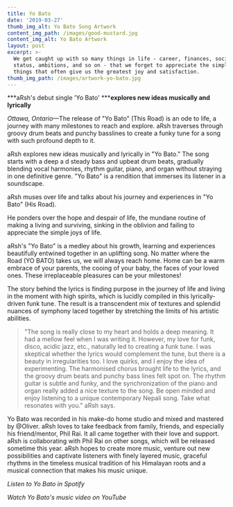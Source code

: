 ```yaml
---
title: Yo Bato
date: '2019-03-27'
thumb_img_alt: Yo Bato Song Artwork
content_img_path: /images/good-mustard.jpg
content_img_alt: Yo Bato Artwork
layout: post
excerpt: >-
  We get caught up with so many things in life - career, finances, society,
  status, ambitions, and so on - that we forget to appreciate the simplest
  things that often give us the greatest joy and satisfaction.
thumb_img_path: /images/artwork-yo-bato.jpg
---
```

***aRsh's debut single 'Yo Bato' *****explores new ideas musically and lyrically**


*Ottawa, Ontario*—The release of "Yo Bato" (This Road) is an ode to life, a journey with many milestones to reach and explore. aRsh traverses through groovy drum beats and punchy basslines to create a funky tune for a song with such profound depth to it. 

aRsh explores new ideas musically and lyrically in "Yo Bato." The song starts with a deep a d steady bass and upbeat drum beats, gradually blending vocal harmonies, rhythm guitar, piano, and organ without straying in one definitive genre. "Yo Bato" is a rendition that immerses its listener in a soundscape.

aRsh muses over life and talks about his journey and experiences in "Yo Bato" (His Road).

He ponders over the hope and despair of life, the mundane routine of making a living and surviving, sinking in the oblivion and failing to appreciate the simple joys of life.

aRsh's "Yo Bato" is a medley about his growth, learning and experiences beautifully entwined together in an uplifting song. No matter where the Road (YO BATO) takes us, we will always reach home. Home can be a warm embrace of your parents, the cooing of your baby, the faces of your loved ones. These irreplaceable pleasures can be your milestones!

The story behind the lyrics is finding purpose in the journey of life and living in the moment with high spirits, which is lucidly compiled in this lyrically-driven funk tune. The result is a transcendent mix of textures and splendid nuances of symphony laced together by stretching the limits of his artistic abilities.

> "The song is really close to my heart and holds a deep meaning. It had a mellow feel when I was writing it. However, my love for funk, disco, acidic jazz, etc., naturally led to creating a funk tune. I was skeptical whether the lyrics would complement the tune, but there is a beauty in irregularities too. I love quirks, and I enjoy the idea of experimenting. The harmonised chorus brought life to the lyrics, and the groovy drum beats and punchy bass lines felt spot on. The rhythm guitar is subtle and funky, and the synchronization of the piano and organ really added a nice texture to the song. Be open minded and enjoy listening to a unique contemporary Nepali song. Take what resonates with you." aRsh says.

Yo Bato was recorded in his make-do home studio and mixed and mastered by @Oliver. aRsh loves to take feedback from family, friends, and especially his friend/mentor, Phil Rai. It all came together with their love and support. aRsh is collaborating with Phil Rai on other songs, which will be released sometime this year. aRsh hopes to create more music, venture out new possibilities and captivate listeners with finely layered music, graceful rhythms in the timeless musical tradition of his Himalayan roots and a musical connection that makes his music unique.

*Listen to Yo Bato in Spotify*

*Watch Yo Bato's music video on YouTube*
